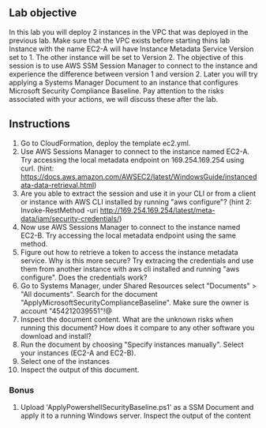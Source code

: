 ## Lab objective
In this lab you will deploy 2 instances in the VPC that was deployed in the previous lab. Make sure that the VPC exists before starting thins lab
Instance with the name EC2-A will have Instance Metadata Service Version set to 1. The other instance will be set to Version 2. The objective of this session is to use AWS SSM Session Manager to connect to the instance and experience the difference between version 1 and version 2.
Later you will try applying a Systems Manager Document to an instance that configures Microsoft Security Compliance Baseline. Pay attention to the risks associated with your actions, we will discuss these after the lab.

## Instructions
1. Go to CloudFormation, deploy the template ec2.yml.
2. Use AWS Sessions Manager to connect to the instance named EC2-A. Try accessing the local metadata endpoint on 169.254.169.254 using curl. (hint: https://docs.aws.amazon.com/AWSEC2/latest/WindowsGuide/instancedata-data-retrieval.html)
3. Are you able to extract the session and use it in your CLI or from a client or instance with AWS CLI installed by running "aws configure"? (hint 2: Invoke-RestMethod -uri http://169.254.169.254/latest/meta-data/iam/security-credentials/)
4. Now use AWS Sessions Manager to connect to the instance named EC2-B. Try accessing the local metadata endpoint using the same method.
5. Figure out how to retrieve a token to access the instance metadata service. Why is this more secure? Try extracing the credentials and use them from another instance with aws cli installed and running "aws configure". Does the credentials work?
6. Go to Systems Manager, under Shared Resources select "Documents" > "All documents". Search for the document "ApplyMicrosoftSecurityComplianceBaseline". Make sure the owner is account "454212039551"!@
7. Inspect the document content. What are the unknown risks when running this document? How does it compare to any other software you download and install?
8. Run the document by choosing "Specify instances manually". Select your instances (EC2-A and EC2-B). 
9. Select one of the instances
10. Inspect the output of this document.

### Bonus
1. Upload 'ApplyPowershellSecurityBaseline.ps1' as a SSM Document and apply it to a running Windows server. Inspect the output of the content
